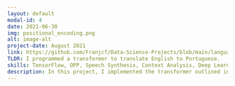 ```yaml
---
layout: default
modal-id: 4
date: 2021-06-30
img: positional_encoding.png
alt: image-alt
project-date: August 2021
link: https://github.com/Franjcf/Data-Science-Projects/blob/main/language_translation_transformers/Transformer.ipynb
TLDR: I programmed a transformer to translate English to Portuguese.
skills: TensorFlow, OPP, Speech Synthesis, Context Analysis, Deep Learning, Natural Language Processing, Sequence-to-Sequence Models 
description: In this project, I implemented the transformer outlined in the landmark paper "Attention is All You Need" by Vaswani et. al., 2017 into TensorFlow for language translation from English to Portuguese. I programmed this particular model to show how the algorithm gradually learns and "understands" the languages in real time during training. I also made it possible to configure the transformer with differing amounts of encoder and decoder layers, making it a more flexible configuration. 
---
```

